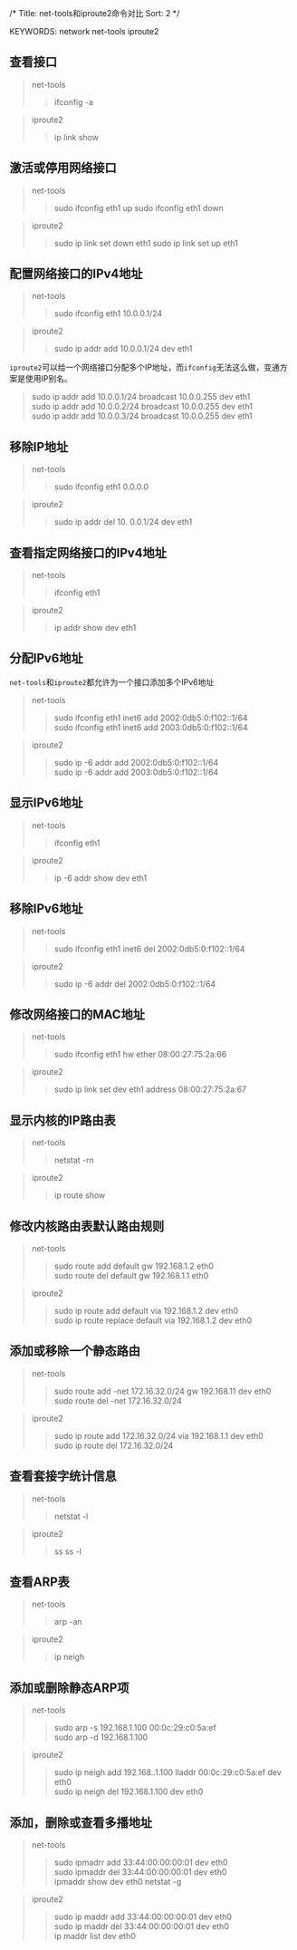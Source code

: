 /*
  Title: net-tools和iproute2命令对比
  Sort: 2
  */

KEYWORDS: network net-tools iproute2

## 查看接口
>net-tools
>>ifconfig -a

>iproute2
>>ip link show

## 激活或停用网络接口
>net-tools
>>sudo ifconfig eth1 up
>>sudo ifconfig eth1 down

>iproute2
>>sudo ip link set down eth1
>>sudo ip link set up eth1

## 配置网络接口的IPv4地址
>net-tools
>>sudo ifconfig eth1 10.0.0.1/24

>iproute2
>>sudo ip addr add 10.0.0.1/24 dev eth1

`iproute2`可以给一个网络接口分配多个IP地址，而`ifconfig`无法这么做，变通方案是使用IP别名。
>sudo ip addr add 10.0.0.1/24 broadcast 10.0.0.255 dev eth1  
>sudo ip addr add 10.0.0.2/24 broadcast 10.0.0.255 dev eth1  
>sudo ip addr add 10.0.0.3/24 broadcast 10.0.0.255 dev eth1  

## 移除IP地址
>net-tools
>>sudo ifconfig eth1 0.0.0.0

>iproute2
>>sudo ip addr del 10. 0.0.1/24 dev eth1

## 查看指定网络接口的IPv4地址
>net-tools
>>ifconfig eth1

>iproute2
>>ip addr show dev eth1

## 分配IPv6地址
`net-tools`和`iproute2`都允许为一个接口添加多个IPv6地址   
>net-tools
>>sudo ifconfig eth1 inet6 add 2002:0db5:0:f102::1/64  
>>sudo ifconfig eth1 inet6 add 2003:0db5:0:f102::1/64  

>iproute2
>>sudo ip -6 addr add 2002:0db5:0:f102::1/64  
>>sudo ip -6 addr add 2003:0db5:0:f102::1/64  

## 显示IPv6地址
>net-tools
>>ifconfig eth1

>iproute2
>>ip -6 addr show dev eth1

## 移除IPv6地址
>net-tools
>>sudo ifconfig eth1 inet6 del 2002:0db5:0:f102::1/64

>iproute2
>>sudo ip -6 addr del 2002:0db5:0:f102::1/64

## 修改网络接口的MAC地址
>net-tools
>>sudo ifconfig eth1 hw ether 08:00:27:75:2a:66

>iproute2
>>sudo ip link set dev eth1 address 08:00:27:75:2a:67

## 显示内核的IP路由表
>net-tools
>>netstat -rn

>iproute2
>>ip route show

## 修改内核路由表默认路由规则
>net-tools
>>sudo route add default gw 192.168.1.2 eth0  
>>sudo route del default gw 192.168.1.1 eth0  

>iproute2
>>sudo ip route add default via 192.168.1.2 dev eth0  
>>sudo ip route replace default via 192.168.1.2 dev eth0  

## 添加或移除一个静态路由
>net-tools
>>sudo route add -net 172.16.32.0/24 gw 192.168.11 dev eth0   
>>sudo route del -net 172.16.32.0/24    

>iproute2
>>sudo ip route add 172.16.32.0/24 via 192.168.1.1 dev eth0   
>>sudo ip route del 172.16.32.0/24   

## 查看套接字统计信息
>net-tools
>>netstat -l

>iproute2
>>ss
>>ss -l

## 查看ARP表
>net-tools
>>arp -an

>iproute2
>>ip neigh

## 添加或删除静态ARP项
>net-tools
>>sudo arp -s 192.168.1.100 00:0c:29:c0:5a:ef   
>>sudo arp -d 192.168.1.100   

>iproute2
>>sudo ip neigh add 192.168..1.100 lladdr 00:0c:29:c0:5a:ef dev eth0   
>>sudo ip neigh del 192.168.1.100 dev eth0   

## 添加，删除或查看多播地址
>net-tools
>>sudo ipmadrr add 33:44:00:00:00:01 dev eth0   
>>sudo ipmaddr del 33:44:00:00:00:01 dev eth0   
>>ipmaddr show dev eth0
>>netstat -g

>iproute2
>>sudo ip maddr add 33:44:00:00:00:01 dev eth0      
>>sudo ip maddr del 33:44:00:00:00:01 dev eth0    
>>ip maddr list dev eth0

